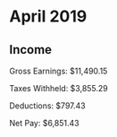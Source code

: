 # April 2019

## Income

Gross Earnings: $11,490.15

Taxes Withheld: $3,855.29

Deductions: $797.43

Net Pay: $6,851.43
